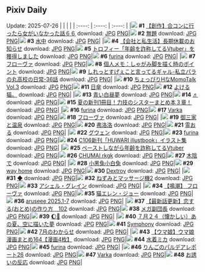 ## Pixiv Daily
Update: 2025-07-26
|      |      |      |
| :----: | :----: | :----: |
|![](https://pixiv.microyu.workers.dev/c/240x480/img-master/img/2025/07/25/00/00/14/133074585_p0_master1200.jpg) **#1** [【創作】合コンに行ったら女がいなかった話６６](https://www.pixiv.net/artworks/133074585) download: [JPG](https://pixiv.microyu.workers.dev/img-original/img/2025/07/25/00/00/14/133074585_p0.jpg) [PNG](https://pixiv.microyu.workers.dev/img-original/img/2025/07/25/00/00/14/133074585_p0.png)|![](https://pixiv.microyu.workers.dev/c/240x480/img-master/img/2025/07/24/00/00/04/133039690_p0_master1200.jpg) **#2** [無題](https://www.pixiv.net/artworks/133039690) download: [JPG](https://pixiv.microyu.workers.dev/img-original/img/2025/07/24/00/00/04/133039690_p0.jpg) [PNG](https://pixiv.microyu.workers.dev/img-original/img/2025/07/24/00/00/04/133039690_p0.png)|![](https://pixiv.microyu.workers.dev/c/240x480/img-master/img/2025/07/25/00/00/13/133074580_p0_master1200.jpg) **#3** [水中](https://www.pixiv.net/artworks/133074580) download: [JPG](https://pixiv.microyu.workers.dev/img-original/img/2025/07/25/00/00/13/133074580_p0.jpg) [PNG](https://pixiv.microyu.workers.dev/img-original/img/2025/07/25/00/00/13/133074580_p0.png)|
|![](https://pixiv.microyu.workers.dev/c/240x480/img-master/img/2025/07/25/12/00/06/133088242_p0_master1200.jpg) **#4** [【会社と私生活】長期休載のお知らせ](https://www.pixiv.net/artworks/133088242) download: [JPG](https://pixiv.microyu.workers.dev/img-original/img/2025/07/25/12/00/06/133088242_p0.jpg) [PNG](https://pixiv.microyu.workers.dev/img-original/img/2025/07/25/12/00/06/133088242_p0.png)|![](https://pixiv.microyu.workers.dev/c/240x480/img-master/img/2025/07/24/21/27/13/133068053_p0_master1200.jpg) **#5** [トロフィー「年齢を詐称してるVtuber」を獲得しました](https://www.pixiv.net/artworks/133068053) download: [JPG](https://pixiv.microyu.workers.dev/img-original/img/2025/07/24/21/27/13/133068053_p0.jpg) [PNG](https://pixiv.microyu.workers.dev/img-original/img/2025/07/24/21/27/13/133068053_p0.png)|![](https://pixiv.microyu.workers.dev/c/240x480/img-master/img/2025/07/24/00/17/57/133040814_p0_master1200.jpg) **#6** [furina](https://www.pixiv.net/artworks/133040814) download: [JPG](https://pixiv.microyu.workers.dev/img-original/img/2025/07/24/00/17/57/133040814_p0.jpg) [PNG](https://pixiv.microyu.workers.dev/img-original/img/2025/07/24/00/17/57/133040814_p0.png)|
|![](https://pixiv.microyu.workers.dev/c/240x480/img-master/img/2025/07/24/20/00/05/133064596_p0_master1200.jpg) **#7** [フローヴァ](https://www.pixiv.net/artworks/133064596) download: [JPG](https://pixiv.microyu.workers.dev/img-original/img/2025/07/24/20/00/05/133064596_p0.jpg) [PNG](https://pixiv.microyu.workers.dev/img-original/img/2025/07/24/20/00/05/133064596_p0.png)|![](https://pixiv.microyu.workers.dev/c/240x480/img-master/img/2025/07/24/06/00/03/133047384_p0_master1200.jpg) **#8** [個人メモ：しゃがみ脚を描く時のポイント](https://www.pixiv.net/artworks/133047384) download: [JPG](https://pixiv.microyu.workers.dev/img-original/img/2025/07/24/06/00/03/133047384_p0.jpg) [PNG](https://pixiv.microyu.workers.dev/img-original/img/2025/07/24/06/00/03/133047384_p0.png)|![](https://pixiv.microyu.workers.dev/c/240x480/img-master/img/2025/07/24/10/35/33/133051856_p0_master1200.jpg) **#9** [しれっとすげぇこと言ってるギャル-私立パラの丸高校の日常-36話](https://www.pixiv.net/artworks/133051856) download: [JPG](https://pixiv.microyu.workers.dev/img-original/img/2025/07/24/10/35/33/133051856_p0.jpg) [PNG](https://pixiv.microyu.workers.dev/img-original/img/2025/07/24/10/35/33/133051856_p0.png)|
|![](https://pixiv.microyu.workers.dev/c/240x480/img-master/img/2025/07/24/00/00/33/133039899_p0_master1200.jpg) **#10** [ちょっぴりHなMomoTalk Vol.3](https://www.pixiv.net/artworks/133039899) download: [JPG](https://pixiv.microyu.workers.dev/img-original/img/2025/07/24/00/00/33/133039899_p0.jpg) [PNG](https://pixiv.microyu.workers.dev/img-original/img/2025/07/24/00/00/33/133039899_p0.png)|![](https://pixiv.microyu.workers.dev/c/240x480/img-master/img/2025/07/24/21/57/25/133069272_p0_master1200.jpg) **#11** [日傘](https://www.pixiv.net/artworks/133069272) download: [JPG](https://pixiv.microyu.workers.dev/img-original/img/2025/07/24/21/57/25/133069272_p0.jpg) [PNG](https://pixiv.microyu.workers.dev/img-original/img/2025/07/24/21/57/25/133069272_p0.png)|![](https://pixiv.microyu.workers.dev/c/240x480/img-master/img/2025/07/24/03/00/01/133045050_p0_master1200.jpg) **#12** [よける猫。](https://www.pixiv.net/artworks/133045050) download: [JPG](https://pixiv.microyu.workers.dev/img-original/img/2025/07/24/03/00/01/133045050_p0.jpg) [PNG](https://pixiv.microyu.workers.dev/img-original/img/2025/07/24/03/00/01/133045050_p0.png)|
|![](https://pixiv.microyu.workers.dev/c/240x480/img-master/img/2025/07/25/00/00/07/133074518_p0_master1200.jpg) **#13** [青い白昼夢](https://www.pixiv.net/artworks/133074518) download: [JPG](https://pixiv.microyu.workers.dev/img-original/img/2025/07/25/00/00/07/133074518_p0.jpg) [PNG](https://pixiv.microyu.workers.dev/img-original/img/2025/07/25/00/00/07/133074518_p0.png)|![](https://pixiv.microyu.workers.dev/c/240x480/img-master/img/2025/07/25/00/32/53/133076233_p0_master1200.jpg) **#14** [♬](https://www.pixiv.net/artworks/133076233) download: [JPG](https://pixiv.microyu.workers.dev/img-original/img/2025/07/25/00/32/53/133076233_p0.jpg) [PNG](https://pixiv.microyu.workers.dev/img-original/img/2025/07/25/00/32/53/133076233_p0.png)|![](https://pixiv.microyu.workers.dev/c/240x480/img-master/img/2025/07/24/19/17/15/133063256_p0_master1200.jpg) **#15** [夏の新刊1冊目！力技のシスターまとめ本３章！](https://www.pixiv.net/artworks/133063256) download: [JPG](https://pixiv.microyu.workers.dev/img-original/img/2025/07/24/19/17/15/133063256_p0.jpg) [PNG](https://pixiv.microyu.workers.dev/img-original/img/2025/07/24/19/17/15/133063256_p0.png)|
|![](https://pixiv.microyu.workers.dev/c/240x480/img-master/img/2025/07/24/00/13/47/133040652_p0_master1200.jpg) **#16** [furina](https://www.pixiv.net/artworks/133040652) download: [JPG](https://pixiv.microyu.workers.dev/img-original/img/2025/07/24/00/13/47/133040652_p0.jpg) [PNG](https://pixiv.microyu.workers.dev/img-original/img/2025/07/24/00/13/47/133040652_p0.png)|![](https://pixiv.microyu.workers.dev/c/240x480/img-master/img/2025/07/24/14/19/06/133056034_p0_master1200.jpg) **#17** [Varka](https://www.pixiv.net/artworks/133056034) download: [JPG](https://pixiv.microyu.workers.dev/img-original/img/2025/07/24/14/19/06/133056034_p0.jpg) [PNG](https://pixiv.microyu.workers.dev/img-original/img/2025/07/24/14/19/06/133056034_p0.png)|![](https://pixiv.microyu.workers.dev/c/240x480/img-master/img/2025/07/25/00/00/14/133074592_p0_master1200.jpg) **#18** [フローヴァ](https://www.pixiv.net/artworks/133074592) download: [JPG](https://pixiv.microyu.workers.dev/img-original/img/2025/07/25/00/00/14/133074592_p0.jpg) [PNG](https://pixiv.microyu.workers.dev/img-original/img/2025/07/25/00/00/14/133074592_p0.png)|
|![](https://pixiv.microyu.workers.dev/c/240x480/img-master/img/2025/07/24/00/00/01/133039663_p0_master1200.jpg) **#19** [御三家と温泉](https://www.pixiv.net/artworks/133039663) download: [JPG](https://pixiv.microyu.workers.dev/img-original/img/2025/07/24/00/00/01/133039663_p0.jpg) [PNG](https://pixiv.microyu.workers.dev/img-original/img/2025/07/24/00/00/01/133039663_p0.png)|![](https://pixiv.microyu.workers.dev/c/240x480/img-master/img/2025/07/24/12/31/44/133054085_p0_master1200.jpg) **#20** [弗洛洛](https://www.pixiv.net/artworks/133054085) download: [JPG](https://pixiv.microyu.workers.dev/img-original/img/2025/07/24/12/31/44/133054085_p0.jpg) [PNG](https://pixiv.microyu.workers.dev/img-original/img/2025/07/24/12/31/44/133054085_p0.png)|![](https://pixiv.microyu.workers.dev/c/240x480/img-master/img/2025/07/24/07/09/48/133048497_p0_master1200.jpg) **#21** [霊おる](https://www.pixiv.net/artworks/133048497) download: [JPG](https://pixiv.microyu.workers.dev/img-original/img/2025/07/24/07/09/48/133048497_p0.jpg) [PNG](https://pixiv.microyu.workers.dev/img-original/img/2025/07/24/07/09/48/133048497_p0.png)|
|![](https://pixiv.microyu.workers.dev/c/240x480/img-master/img/2025/07/25/00/00/22/133074648_p0_master1200.jpg) **#22** [グウェン](https://www.pixiv.net/artworks/133074648) download: [JPG](https://pixiv.microyu.workers.dev/img-original/img/2025/07/25/00/00/22/133074648_p0.jpg) [PNG](https://pixiv.microyu.workers.dev/img-original/img/2025/07/25/00/00/22/133074648_p0.png)|![](https://pixiv.microyu.workers.dev/c/240x480/img-master/img/2025/07/24/00/20/13/133040905_p0_master1200.jpg) **#23** [furina](https://www.pixiv.net/artworks/133040905) download: [JPG](https://pixiv.microyu.workers.dev/img-original/img/2025/07/24/00/20/13/133040905_p0.jpg) [PNG](https://pixiv.microyu.workers.dev/img-original/img/2025/07/24/00/20/13/133040905_p0.png)|![](https://pixiv.microyu.workers.dev/c/240x480/img-master/img/2025/07/25/00/22/20/133075782_p0_master1200.jpg) **#24** [C106新刊「HUWARI illustbook」イラスト集](https://www.pixiv.net/artworks/133075782) download: [JPG](https://pixiv.microyu.workers.dev/img-original/img/2025/07/25/00/22/20/133075782_p0.jpg) [PNG](https://pixiv.microyu.workers.dev/img-original/img/2025/07/25/00/22/20/133075782_p0.png)|
|![](https://pixiv.microyu.workers.dev/c/240x480/img-master/img/2025/07/25/21/38/56/133104568_p0_master1200.jpg) **#25** [ペーストしながら年齢を詐称してるVtuber](https://www.pixiv.net/artworks/133104568) download: [JPG](https://pixiv.microyu.workers.dev/img-original/img/2025/07/25/21/38/56/133104568_p0.jpg) [PNG](https://pixiv.microyu.workers.dev/img-original/img/2025/07/25/21/38/56/133104568_p0.png)|![](https://pixiv.microyu.workers.dev/c/240x480/img-master/img/2025/07/25/21/44/19/133104739_p0_master1200.jpg) **#26** [CHUMAI rkgk](https://www.pixiv.net/artworks/133104739) download: [JPG](https://pixiv.microyu.workers.dev/img-original/img/2025/07/25/21/44/19/133104739_p0.jpg) [PNG](https://pixiv.microyu.workers.dev/img-original/img/2025/07/25/21/44/19/133104739_p0.png)|![](https://pixiv.microyu.workers.dev/c/240x480/img-master/img/2025/07/25/18/23/54/133096877_p0_master1200.jpg) **#27** [木陰で](https://www.pixiv.net/artworks/133096877) download: [JPG](https://pixiv.microyu.workers.dev/img-original/img/2025/07/25/18/23/54/133096877_p0.jpg) [PNG](https://pixiv.microyu.workers.dev/img-original/img/2025/07/25/18/23/54/133096877_p0.png)|
|![](https://pixiv.microyu.workers.dev/c/240x480/img-master/img/2025/07/24/00/31/25/133041403_p0_master1200.jpg) **#28** [小黑兔小白兔](https://www.pixiv.net/artworks/133041403) download: [JPG](https://pixiv.microyu.workers.dev/img-original/img/2025/07/24/00/31/25/133041403_p0.jpg) [PNG](https://pixiv.microyu.workers.dev/img-original/img/2025/07/24/00/31/25/133041403_p0.png)|![](https://pixiv.microyu.workers.dev/c/240x480/img-master/img/2025/07/25/21/37/16/133104501_p0_master1200.jpg) **#29** [way home](https://www.pixiv.net/artworks/133104501) download: [JPG](https://pixiv.microyu.workers.dev/img-original/img/2025/07/25/21/37/16/133104501_p0.jpg) [PNG](https://pixiv.microyu.workers.dev/img-original/img/2025/07/25/21/37/16/133104501_p0.png)|![](https://pixiv.microyu.workers.dev/c/240x480/img-master/img/2025/07/25/21/38/09/133104536_p0_master1200.jpg) **#30** [Dextroy](https://www.pixiv.net/artworks/133104536) download: [JPG](https://pixiv.microyu.workers.dev/img-original/img/2025/07/25/21/38/09/133104536_p0.jpg) [PNG](https://pixiv.microyu.workers.dev/img-original/img/2025/07/25/21/38/09/133104536_p0.png)|
|![](https://pixiv.microyu.workers.dev/c/240x480/img-master/img/2025/07/25/09/09/11/133085481_p0_master1200.jpg) **#31** [◆](https://www.pixiv.net/artworks/133085481) download: [JPG](https://pixiv.microyu.workers.dev/img-original/img/2025/07/25/09/09/11/133085481_p0.jpg) [PNG](https://pixiv.microyu.workers.dev/img-original/img/2025/07/25/09/09/11/133085481_p0.png)|![](https://pixiv.microyu.workers.dev/c/240x480/img-master/img/2025/07/25/12/05/05/133088493_p0_master1200.jpg) **#32** [ねずみとマッサージ機2](https://www.pixiv.net/artworks/133088493) download: [JPG](https://pixiv.microyu.workers.dev/img-original/img/2025/07/25/12/05/05/133088493_p0.jpg) [PNG](https://pixiv.microyu.workers.dev/img-original/img/2025/07/25/12/05/05/133088493_p0.png)|![](https://pixiv.microyu.workers.dev/c/240x480/img-master/img/2025/07/25/19/47/13/133099721_p0_master1200.jpg) **#33** [アシェル・グレイン](https://www.pixiv.net/artworks/133099721) download: [JPG](https://pixiv.microyu.workers.dev/img-original/img/2025/07/25/19/47/13/133099721_p0.jpg) [PNG](https://pixiv.microyu.workers.dev/img-original/img/2025/07/25/19/47/13/133099721_p0.png)|
|![](https://pixiv.microyu.workers.dev/c/240x480/img-master/img/2025/07/24/12/30/42/133054113_p0_master1200.jpg) **#34** [【鳴潮】 フローヴァ](https://www.pixiv.net/artworks/133054113) download: [JPG](https://pixiv.microyu.workers.dev/img-original/img/2025/07/24/12/30/42/133054113_p0.jpg) [PNG](https://pixiv.microyu.workers.dev/img-original/img/2025/07/24/12/30/42/133054113_p0.png)|![](https://pixiv.microyu.workers.dev/c/240x480/img-master/img/2025/07/24/00/00/02/133039672_p0_master1200.jpg) **#35** [猫エレン・ジョー](https://www.pixiv.net/artworks/133039672) download: [JPG](https://pixiv.microyu.workers.dev/img-original/img/2025/07/24/00/00/02/133039672_p0.jpg) [PNG](https://pixiv.microyu.workers.dev/img-original/img/2025/07/24/00/00/02/133039672_p0.png)|![](https://pixiv.microyu.workers.dev/c/240x480/img-master/img/2025/07/25/15/06/04/133092018_p0_master1200.jpg) **#36** [aruseee 2025.1-7](https://www.pixiv.net/artworks/133092018) download: [JPG](https://pixiv.microyu.workers.dev/img-original/img/2025/07/25/15/06/04/133092018_p0.jpg) [PNG](https://pixiv.microyu.workers.dev/img-original/img/2025/07/25/15/06/04/133092018_p0.png)|
|![](https://pixiv.microyu.workers.dev/c/240x480/img-master/img/2025/07/25/12/46/18/133089240_p0_master1200.jpg) **#37** [【最新話更新】恋する(おとめ)の作り方　102](https://www.pixiv.net/artworks/133089240) download: [JPG](https://pixiv.microyu.workers.dev/img-original/img/2025/07/25/12/46/18/133089240_p0.jpg) [PNG](https://pixiv.microyu.workers.dev/img-original/img/2025/07/25/12/46/18/133089240_p0.png)|![](https://pixiv.microyu.workers.dev/c/240x480/img-master/img/2025/07/24/21/30/16/133068207_p0_master1200.jpg) **#38** [メガ副団長](https://www.pixiv.net/artworks/133068207) download: [JPG](https://pixiv.microyu.workers.dev/img-original/img/2025/07/24/21/30/16/133068207_p0.jpg) [PNG](https://pixiv.microyu.workers.dev/img-original/img/2025/07/24/21/30/16/133068207_p0.png)|![](https://pixiv.microyu.workers.dev/c/240x480/img-master/img/2025/07/24/00/00/02/133039674_p0_master1200.jpg) **#39** [🌔🦇](https://www.pixiv.net/artworks/133039674) download: [JPG](https://pixiv.microyu.workers.dev/img-original/img/2025/07/24/00/00/02/133039674_p0.jpg) [PNG](https://pixiv.microyu.workers.dev/img-original/img/2025/07/24/00/00/02/133039674_p0.png)|
|![](https://pixiv.microyu.workers.dev/c/240x480/img-master/img/2025/07/24/19/18/03/133063269_p0_master1200.jpg) **#40** [７月２４（懐かしい）あの夏、空に描いた夢](https://www.pixiv.net/artworks/133063269) download: [JPG](https://pixiv.microyu.workers.dev/img-original/img/2025/07/24/19/18/03/133063269_p0.jpg) [PNG](https://pixiv.microyu.workers.dev/img-original/img/2025/07/24/19/18/03/133063269_p0.png)|![](https://pixiv.microyu.workers.dev/c/240x480/img-master/img/2025/07/25/00/30/01/133076085_p0_master1200.jpg) **#41** [Symphony](https://www.pixiv.net/artworks/133076085) download: [JPG](https://pixiv.microyu.workers.dev/img-original/img/2025/07/25/00/30/01/133076085_p0.jpg) [PNG](https://pixiv.microyu.workers.dev/img-original/img/2025/07/25/00/30/01/133076085_p0.png)|![](https://pixiv.microyu.workers.dev/c/240x480/img-master/img/2025/07/24/22/35/51/133071067_p0_master1200.jpg) **#42** [7月のわからせ](https://www.pixiv.net/artworks/133071067) download: [JPG](https://pixiv.microyu.workers.dev/img-original/img/2025/07/24/22/35/51/133071067_p0.jpg) [PNG](https://pixiv.microyu.workers.dev/img-original/img/2025/07/24/22/35/51/133071067_p0.png)|
|![](https://pixiv.microyu.workers.dev/c/240x480/img-master/img/2025/07/25/00/00/36/133074718_p0_master1200.jpg) **#43** [【ウマ娘】ウマ娘漫画まとめ164【漫画4枚】](https://www.pixiv.net/artworks/133074718) download: [JPG](https://pixiv.microyu.workers.dev/img-original/img/2025/07/25/00/00/36/133074718_p0.jpg) [PNG](https://pixiv.microyu.workers.dev/img-original/img/2025/07/25/00/00/36/133074718_p0.png)|![](https://pixiv.microyu.workers.dev/c/240x480/img-master/img/2025/07/25/00/00/15/133074596_p0_master1200.jpg) **#44** [水着ミカ](https://www.pixiv.net/artworks/133074596) download: [JPG](https://pixiv.microyu.workers.dev/img-original/img/2025/07/25/00/00/15/133074596_p0.jpg) [PNG](https://pixiv.microyu.workers.dev/img-original/img/2025/07/25/00/00/15/133074596_p0.png)|![](https://pixiv.microyu.workers.dev/c/240x480/img-master/img/2025/07/24/00/15/02/133040709_p0_master1200.jpg) **#45** [furina](https://www.pixiv.net/artworks/133040709) download: [JPG](https://pixiv.microyu.workers.dev/img-original/img/2025/07/24/00/15/02/133040709_p0.jpg) [PNG](https://pixiv.microyu.workers.dev/img-original/img/2025/07/24/00/15/02/133040709_p0.png)|
|![](https://pixiv.microyu.workers.dev/c/240x480/img-master/img/2025/07/24/17/34/29/133060116_p0_master1200.jpg) **#46** [りんごのパルデアレポート26](https://www.pixiv.net/artworks/133060116) download: [JPG](https://pixiv.microyu.workers.dev/img-original/img/2025/07/24/17/34/29/133060116_p0.jpg) [PNG](https://pixiv.microyu.workers.dev/img-original/img/2025/07/24/17/34/29/133060116_p0.png)|![](https://pixiv.microyu.workers.dev/c/240x480/img-master/img/2025/07/24/00/01/22/133040053_p0_master1200.jpg) **#47** [Varka](https://www.pixiv.net/artworks/133040053) download: [JPG](https://pixiv.microyu.workers.dev/img-original/img/2025/07/24/00/01/22/133040053_p0.jpg) [PNG](https://pixiv.microyu.workers.dev/img-original/img/2025/07/24/00/01/22/133040053_p0.png)|![](https://pixiv.microyu.workers.dev/c/240x480/img-master/img/2025/07/24/23/08/40/133072410_p0_master1200.jpg) **#48** [お誘いの反応](https://www.pixiv.net/artworks/133072410) download: [JPG](https://pixiv.microyu.workers.dev/img-original/img/2025/07/24/23/08/40/133072410_p0.jpg) [PNG](https://pixiv.microyu.workers.dev/img-original/img/2025/07/24/23/08/40/133072410_p0.png)|
